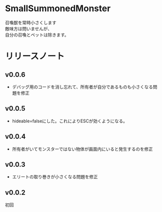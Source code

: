 # SmallSummonedMonster
召喚獣を常時小さくします  
敵味方は問いませんが、  
自分の召喚とペットは除きます。
# リリースノート
## v0.0.6
* デバッグ用のコードを消し忘れて、所有者が自分であるものも小さくなる問題を修正
## v0.0.5
* hideable=falseにした。これによりESCが効くようになる。
## v0.0.4
* 所有者がいてモンスターではない物体が画面内にいると発生するのを修正
## v0.0.3
* エリートの取り巻きが小さくなる問題を修正
## v0.0.2
初回
